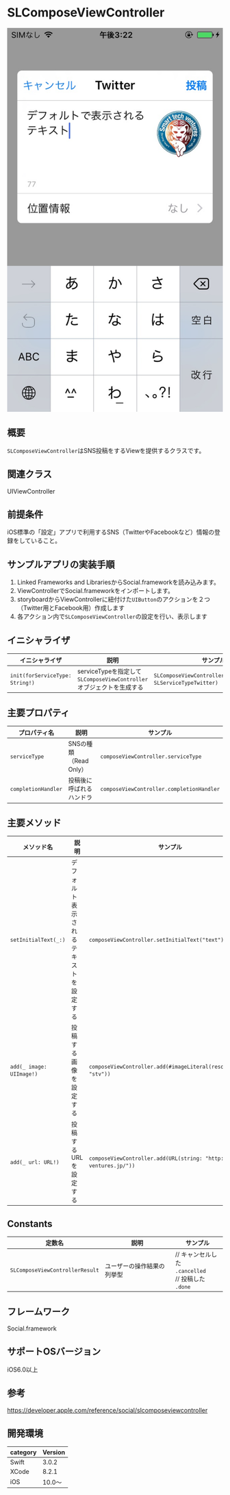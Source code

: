 # SLComposeViewController

![SLComposeViewController動作例](https://github.com/sahara-ooga/ios-social-slcomposeviewcontroller-demo/blob/image/IMG_2924.PNG?raw=true)

## 概要
`SLComposeViewController`はSNS投稿をするViewを提供するクラスです。

## 関連クラス
UIViewController

## 前提条件
iOS標準の「設定」アプリで利用するSNS（TwitterやFacebookなど）情報の登録をしていること。
　
## サンプルアプリの実装手順
1. Linked Frameworks and LibrariesからSocial.frameworkを読み込みます。
2. ViewControllerでSocial.frameworkをインポートします。
3. storyboardからViewControllerに紐付けた`UIButton`のアクションを２つ（Twitter用とFacebook用）作成します
4. 各アクション内で`SLComposeViewController`の設定を行い、表示します

## イニシャライザ

|イニシャライザ|説明|サンプル|
|---|---|---|
|`init(forServiceType: String!)`| serviceTypeを指定して`SLComposeViewController`オブジェクトを生成する| `SLComposeViewController(forServiceType: SLServiceTypeTwitter)` |

## 主要プロパティ

|プロパティ名|説明|サンプル|
|---|---|---|
| `serviceType` | SNSの種類（Read Only） | `composeViewController.serviceType` |
| `completionHandler` | 投稿後に呼ばれるハンドラ| `composeViewController.completionHandler` |

## 主要メソッド

|メソッド名|説明|サンプル|
|---|---|---|
|`setInitialText(_:)` | デフォルト表示されるテキストを設定する| `composeViewController.setInitialText("text")` |
| `add(_ image: UIImage!)` | 投稿する画像を設定する| `composeViewController.add(#imageLiteral(resourceName: "stv"))` |
|`add(_ url: URL!)`| 投稿するURLを設定する| `composeViewController.add(URL(string: "http://www.st-ventures.jp/"))` |

## Constants

|定数名|説明|サンプル|
|---|---|---|
|`SLComposeViewControllerResult` |ユーザーの操作結果の列挙型 |// キャンセルした <br> `.cancelled` <br> // 投稿した <br> `.done`| 

## フレームワーク
Social.framework

## サポートOSバージョン
iOS6.0以上

## 参考
https://developer.apple.com/reference/social/slcomposeviewcontroller

## 開発環境
|category | Version|
|---|---|
| Swift | 3.0.2 |
| XCode | 8.2.1 |
| iOS | 10.0〜 |

